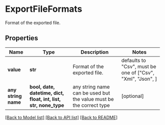 # ExportFileFormats

Format of the exported file.

## Properties
Name | Type | Description | Notes
------------ | ------------- | ------------- | -------------
**value** | **str** | Format of the exported file. | defaults to "Csv",  must be one of ["Csv", "Xml", "Json", ]
**any string name** | **bool, date, datetime, dict, float, int, list, str, none_type** | any string name can be used but the value must be the correct type | [optional]

[[Back to Model list]](../README.md#documentation-for-models) [[Back to API list]](../README.md#documentation-for-api-endpoints) [[Back to README]](../README.md)


